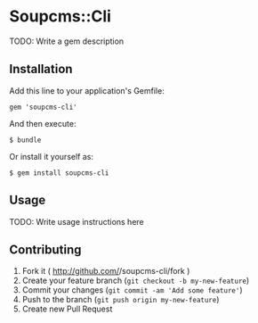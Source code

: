 # Soupcms::Cli

TODO: Write a gem description

## Installation

Add this line to your application's Gemfile:

    gem 'soupcms-cli'

And then execute:

    $ bundle

Or install it yourself as:

    $ gem install soupcms-cli

## Usage

TODO: Write usage instructions here

## Contributing

1. Fork it ( http://github.com/<my-github-username>/soupcms-cli/fork )
2. Create your feature branch (`git checkout -b my-new-feature`)
3. Commit your changes (`git commit -am 'Add some feature'`)
4. Push to the branch (`git push origin my-new-feature`)
5. Create new Pull Request
